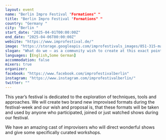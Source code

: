```yaml
---
layout: event
name: "Berlin Impro Festival "Formations" "
title: "Berlin Impro Festival "Formations" "
country: "Germany "
city: "Berlin "
start_date: "2025-04-01T00:00:00Z"
end_date: "2025-04-06T00:00:00Z"
website: "https://www.improfestival.de/"
image: "https://storage.googleapis.com/improfestivals_images/851-315-max%20-%20inbal%20lori.jpg"
slogan: "What do we – as a community wish to create at this exact point in time."
languages: [English,Some German]
accommodation: false
mixers: true
organizer: 
facebook: "https://www.facebook.com/improfestivalberlin"
instagram: "https://www.instagram.com/improfestivalberlin/"
twitter: ""
---
```


This year’s festival is dedicated to the exploration of techniques, tools and approaches. We will create two brand new improvised formats during the festival-week and 
our wish and proposal is, that these formats will be taken and used by anyone who participated, joined or just watched shows during our festival.

 We have an amazing cast of improvisers who will direct wonderful shows and give some  specifically curated workshops. 

